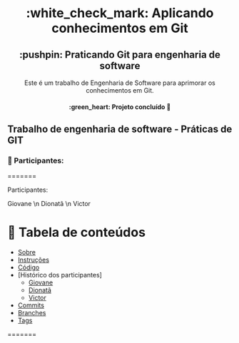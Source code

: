 
<h1 align="center">:white_check_mark: Aplicando conhecimentos em Git</h1>

<h2 align="center">:pushpin: Praticando Git para engenharia de software</h2>

<p align="center">Este é um trabalho de Engenharia de Software para aprimorar os conhecimentos em Git.</p>

<h4 align="center"> 
	:green_heart: Projeto concluído  🚀
</h4>

## Trabalho de engenharia de software - Práticas de GIT


### :construction_worker: Participantes:
=======

Participantes:

Giovane \n
Dionatã \n
Victor


:bookmark: Tabela de conteúdos
=================
<!--ts-->
   * [Sobre](/README.md)
   * [Instruções](/INSTRUCTIONS.md)
   * [Código](/Calculadora.js)
   * [Histórico dos participantes]
      * [Giovane](/LOG_GSilva9)
      * [Dionatã](/LOG_DionataBergmann)
      * [Victor](/LOG_victorbonow)
   * [Commits](/master)
   * [Branches](/branches)
   * [Tags](/tags)
<!--te-->
=======
